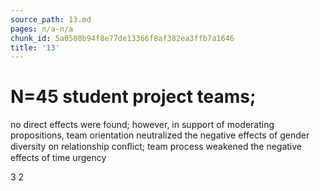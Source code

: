 ```yaml
---
source_path: 13.md
pages: n/a-n/a
chunk_id: 5a0508b94f8e77de13366f8af382ea3ffb7a1646
title: '13'
---
```

# N=45 student project teams;

no direct effects were found; however, in support of moderating propositions, team orientation neutralized the negative effects of gender diversity on relationship conﬂict; team process weakened the negative effects of time urgency

3 2
